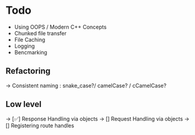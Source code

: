 # Todo

+ Using OOPS / Modern C++ Concepts
+ Chunked file transfer
+ File Caching
+ Logging 
+ Bencmarking


## Refactoring

-> Consistent naming : snake_case?/ camelCase? / cCamelCase?


## Low level

-> [✅] Response Handling via objects
-> [] Request Handling via objects
-> [] Registering route handles
